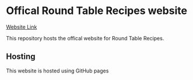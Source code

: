 # Offical Round Table Recipes website 
[Website Link](https://http://roundtablerecipes.co.uk/)

This repository hosts the offical website for Round Table Recipes. 

## Hosting
This website is hosted using GitHub pages
